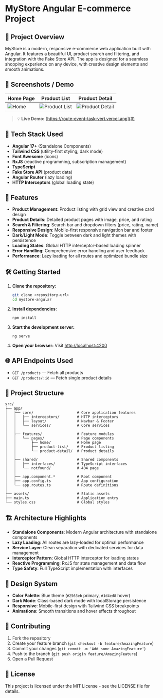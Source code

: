 # MyStore Angular E-commerce Project

## 📝 Project Overview
MyStore is a modern, responsive e-commerce web application built with Angular. It features a beautiful UI, product search and filtering, and integration with the Fake Store API. The app is designed for a seamless shopping experience on any device, with creative design elements and smooth animations.

## 📸 Screenshots / Demo
<!-- Replace the below with actual screenshots or a demo link if available -->
| Home Page | Product List | Product Detail |
|---|---|---|
| ![Home](screenshots/home.png) | ![Product List](screenshots/product-list.png) | ![Product Detail](screenshots/product-detail.png) |

> 💡 **Live Demo:** [https://route-event-task-vert.vercel.app](#)

## 🧱 Tech Stack Used
- **Angular 17+** (Standalone Components)
- **Tailwind CSS** (utility-first styling, dark mode)
- **Font Awesome** (icons)
- **RxJS** (reactive programming, subscription management)
- **TypeScript**
- **Fake Store API** (product data)
- **Angular Router** (lazy loading)
- **HTTP Interceptors** (global loading state)

## 🚀 Features
- **Product Management**: Product listing with grid view and creative card design
- **Product Details**: Detailed product pages with image, price, and rating
- **Search & Filtering**: Search bar and dropdown filters (price, rating, name)
- **Responsive Design**: Mobile-first responsive navigation bar and footer
- **Dark/Light Mode**: Toggle between dark and light themes with persistence
- **Loading States**: Global HTTP interceptor-based loading spinner
- **Error Handling**: Comprehensive error handling and user feedback
- **Performance**: Lazy loading for all routes and optimized bundle size

## 🛠️ Getting Started
1. **Clone the repository:**
   ```bash
   git clone <repository-url>
   cd mystore-angular
   ```
2. **Install dependencies:**
   ```bash
   npm install
   ```
3. **Start the development server:**
   ```bash
   ng serve
   ```
4. **Open your browser:**
   Visit [http://localhost:4200](http://localhost:4200)

## 🌐 API Endpoints Used
- `GET /products` — Fetch all products
- `GET /products/:id` — Fetch single product details

## 📁 Project Structure
```
src/
├── app/
│   ├── core/                    # Core application features
│   │   ├── interceptors/        # HTTP interceptors
│   │   ├── layout/              # Navbar & Footer
│   │   └── services/            # Core services
│   │
│   ├── features/                # Feature modules
│   │   └── pages/               # Page components
│   │       ├── home/            # Home page
│   │       ├── product-list/    # Product listing
│   │       └── product-detail/  # Product details
│   │
│   ├── shared/                  # Shared components
│   │   ├── interfaces/          # TypeScript interfaces
│   │   └── notfound/            # 404 page
│   │
│   ├── app.component.*          # Root component
│   ├── app.config.ts            # App configuration
│   └── app.routes.ts            # Route definitions
│
├── assets/                      # Static assets
├── main.ts                      # Application entry
└── styles.css                   # Global styles
```

## 🏗️ Architecture Highlights
- **Standalone Components**: Modern Angular architecture with standalone components
- **Lazy Loading**: All routes are lazy-loaded for optimal performance
- **Service Layer**: Clean separation with dedicated services for data management
- **Interceptor Pattern**: Global HTTP interceptor for loading states
- **Reactive Programming**: RxJS for state management and data flow
- **Type Safety**: Full TypeScript implementation with interfaces

## 🎨 Design System
- **Color Palette**: Blue theme (`#2563eb` primary, `#1d4ed8` hover)
- **Dark Mode**: Class-based dark mode with localStorage persistence
- **Responsive**: Mobile-first design with Tailwind CSS breakpoints
- **Animations**: Smooth transitions and hover effects throughout

## 🤝 Contributing
1. Fork the repository
2. Create your feature branch (`git checkout -b feature/AmazingFeature`)
3. Commit your changes (`git commit -m 'Add some AmazingFeature'`)
4. Push to the branch (`git push origin feature/AmazingFeature`)
5. Open a Pull Request

## 🪪 License
This project is licensed under the MIT License - see the LICENSE file for details.
